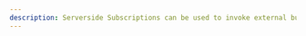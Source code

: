 ```yaml
---
description: Serverside Subscriptions can be used to invoke external business logic for specific events in a Prisma Service.
---
```

